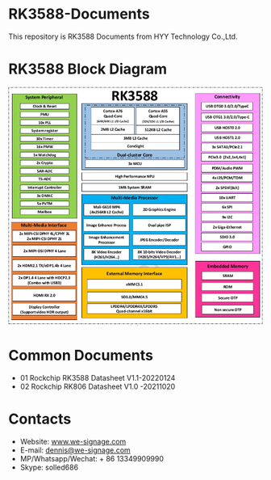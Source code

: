 # RK3588-Documents
This repository is RK3588 Documents from HYY Technology Co.,Ltd.

# RK3588 Block Diagram
![RK3588 Block Diagram](pictures/RK3588-Block-Diagram.webp?raw-true)

# Common Documents
- 01 Rockchip RK3588 Datasheet V1.1-20220124
- 02 Rockchip RK806 Datasheet V1.0 -20211020

# Contacts
- Website: www.we-signage.com
- E-mail: dennis@we-signage.com
- MP/Whatsapp/Wechat: + 86 13349909990
- Skype: solled686
